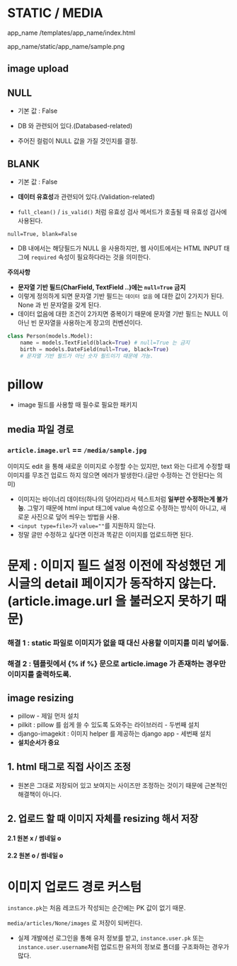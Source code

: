 # STATIC / MEDIA

app_name /templates/app_name/index.html

app_name/static/app_name/sample.png



## image upload

## NULL

- 기본 값 : False

- DB 와 관련되어 있다.(Databased-related)
- 주어진 컬럼이 NULL 값을 가질 것인지를 결정.

## BLANK

- 기본 값 : False

- **데이터 유효성**과 관련되어 있다.(Validation-related)
- `full_clean()` / `is_valid()` 처럼 유효성 검사 메서드가 호출될 때 유효성 검사에 사용된다.



`null=True, blank=False`

- DB 내에서는 해당필드가 NULL 을 사용하지만, 웹 사이트에서는 HTML INPUT 태그에 `required` 속성이 필요하다라는 것을 의미한다.

**주의사항**

- **문자열 기반 필드(CharField, TextField ..)에는 `null=True` 금지**
- 이렇게 정의하게 되면 문자열 기반 필드는 `데이터 없음` 에 대한 값이 2가지가 된다. None 과 빈 문자열을 갖게 된다. 
- 데이터 없음에 대한 조건이 2가지면 중복이기 때문에 문자열 기반 필드는 NULL 이 아닌 빈 문자열을 사용하는게 장고의 컨벤션이다.

```python
class Person(models.Model):
    name = models.TextField(black=True) # null=True 는 금지
    birth = models.DateField(null=True, black=True)
    # 문자열 기반 필드가 아닌 숫자 필드이기 때문에 가능.
```

# pillow

- image 필드를 사용할 때 필수로 필요한 패키지



## media 파일 경로

### `article.image.url` == `/media/sample.jpg`

이미지도 edit 을 통해 새로운 이미지로 수정할 수는 있지만, text 와는 다르게 수정할 때 이미지를 무조건 업로드 하지 않으면 에러가 발생한다.(글만 수정하는 건 안된다는 의미)

- 이미지는 바이너리 데이터(하나의 덩어리)라서 텍스트처럼 **일부만 수정하는게 불가능**. 그렇기 때문에 html input 태그에 value 속성으로 수정하는 방식이 아니고, 새로운 사진으로 덮어 씌우는 방법을 사용.
- `<input type=file>`가 `value=""`를 지원하지 않는다.
- 정말 글만 수정하고 싶다면 이전과 똑같은 이미지를 업로드하면 된다.



# 문제 : 이미지 필드 설정 이전에 작성했던 게시글의 detail 페이지가 동작하지 않는다. (article.image.url 을 불러오지 못하기 때문)

### 해결 1 : static 파일로 이미지가 없을 때 대신 사용할 이미지를 미리 넣어둠.

### 해결 2 : 템플릿에서 {% if %} 문으로 article.image 가 존재하는 경우만 이미지를 출력하도록.



## image resizing

- pillow - 제일 먼저 설치
- pilkit : pillow 를 쉽게 쓸 수 있도록 도와주는 라이브러리 - 두번째 설치
- django-imagekit : 이미지 helper 를 제공하는 django app - 세번째 설치
- **설치순서가 중요**



## 1. html 태그로 직접 사이즈 조정

- 원본은 그대로 저장되어 있고 보여지는 사이즈만 조정하는 것이기 때문에 근본적인 해결책이 아니다.

## 2. 업로드 할 때 이미지 자체를 resizing 해서 저장

#### 2.1 원본 x / 썸네일 o

#### 2.2 원본 o / 썸네일 o



# 이미지 업로드 경로 커스텀

`instance.pk`는 처음 레코드가 작성되는 순간에는 PK 값이 없기 때문.

`media/articles/None/images` 로 저장이 되버린다.

- 실제 개발에선 로그인을 통해 유저 정보를 받고, `instance.user.pk` 또는 `instance.user.username`처럼 업로드한 유저의 정보로 폴더를 구조화하는 경우가 많다.